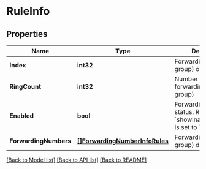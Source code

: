 # RuleInfo

## Properties

Name | Type | Description | Notes
------------ | ------------- | ------------- | -------------
**Index** | **int32** | Forwarding number (or group) ordinal | [optional] 
**RingCount** | **int32** | Number of rings for a forwarding number (or group) | [optional] 
**Enabled** | **bool** | Forwarding number status. Returned only if &#x60;showInactiveNumbers&#x60; is set to &#x60;true&#x60; | [optional] 
**ForwardingNumbers** | [**[]ForwardingNumberInfoRules**](ForwardingNumberInfoRules.md) | Forwarding number (or group) data | [optional] 

[[Back to Model list]](../README.md#documentation-for-models) [[Back to API list]](../README.md#documentation-for-api-endpoints) [[Back to README]](../README.md)


